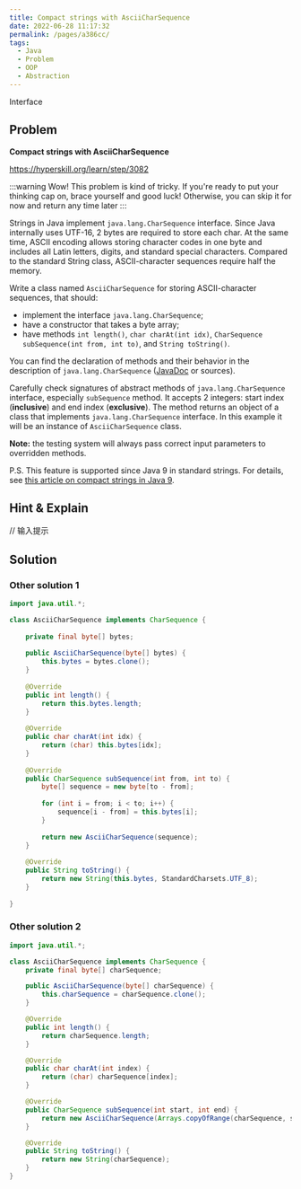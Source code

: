 ```yaml
---
title: Compact strings with AsciiCharSequence
date: 2022-06-28 11:17:32
permalink: /pages/a386cc/
tags:
  - Java
  - Problem
  - OOP
  - Abstraction
---
```

Interface

## Problem
**Compact strings with AsciiCharSequence**

https://hyperskill.org/learn/step/3082

:::warning
Wow! This problem is kind of tricky. If you're ready to put your thinking cap on, brace yourself and good luck! Otherwise, you can skip it for now and return any time later
:::


Strings in Java implement `java.lang.CharSequence` interface. Since Java internally uses UTF-16, 2 bytes are required to store each char. At the same time, ASCII encoding allows storing character codes in one byte and includes all Latin letters, digits, and standard special characters. Compared to the standard String class, ASCII-character sequences require half the memory.

Write a class named `AsciiCharSequence` for storing ASCII-character sequences, that should:

- implement the interface `java.lang.CharSequence`;
- have a constructor that takes a byte array;
- have methods `int length()`, `char charAt(int idx)`, `CharSequence subSequence(int from, int to)`, and `String toString()`.

You can find the declaration of methods and their behavior in the description of `java.lang.CharSequence` ([JavaDoc](https://docs.oracle.com/en/java/javase/11/docs/api/java.base/java/lang/CharSequence.html) or sources).

Carefully check signatures of abstract methods of `java.lang.CharSequence` interface, especially `subSequence` method. It accepts 2 integers: start index (**inclusive**) and end index (**exclusive**). The method returns an object of a class that implements `java.lang.CharSequence` interface. In this example it will be an instance of `AsciiCharSequence` class.

**Note:** the testing system will always pass correct input parameters to overridden methods.

P.S. This feature is supported since Java 9 in standard strings. For details, see [this article on compact strings in Java 9](https://www.baeldung.com/java-9-compact-string).

## Hint & Explain
// 输入提示

## Solution

### Other solution 1
```java
import java.util.*;

class AsciiCharSequence implements CharSequence {
    
    private final byte[] bytes;
    
    public AsciiCharSequence(byte[] bytes) {
        this.bytes = bytes.clone();
    }
    
    @Override
    public int length() {
        return this.bytes.length;
    }
    
    @Override
    public char charAt(int idx) {
        return (char) this.bytes[idx];
    }
    
    @Override
    public CharSequence subSequence(int from, int to) {
        byte[] sequence = new byte[to - from];
        
        for (int i = from; i < to; i++) {
            sequence[i - from] = this.bytes[i];
        }
        
        return new AsciiCharSequence(sequence);
    }
    
    @Override
    public String toString() {
        return new String(this.bytes, StandardCharsets.UTF_8);
    }
    
}
```
### Other solution 2
```java
import java.util.*;

class AsciiCharSequence implements CharSequence {
    private final byte[] charSequence;

    public AsciiCharSequence(byte[] charSequence) {
        this.charSequence = charSequence.clone();
    }

    @Override
    public int length() {
        return charSequence.length;
    }

    @Override
    public char charAt(int index) {
        return (char) charSequence[index];
    }

    @Override
    public CharSequence subSequence(int start, int end) {
        return new AsciiCharSequence(Arrays.copyOfRange(charSequence, start, end));
    }

    @Override
    public String toString() {
        return new String(charSequence);
    }
}
```
